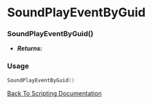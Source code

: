 # SoundPlayEventByGuid

### SoundPlayEventByGuid()
- ***Returns:*** 

### Usage

```Lua
SoundPlayEventByGuid()
```


[Back To Scripting Documentation](../README.md)
